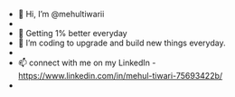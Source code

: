 - 👋 Hi, I’m @mehultiwarii
- 
- 💞️ Getting 1% better everyday
- 👀 I’m coding to upgrade and build new things everyday.
- 
- 📫 connect with me on my LinkedIn - https://www.linkedin.com/in/mehul-tiwari-75693422b/
- 

<!---
mehultiwarii/mehultiwarii is a ✨ special ✨ repository because its `README.md` (this file) appears on your GitHub profile.
You can click the Preview link to take a look at your changes.
--->
